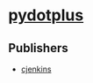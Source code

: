 # [pydotplus](https://pypi.org/project/pydotplus)



## Publishers
- [cjenkins](https://pypi.org/user/cjenkins)

